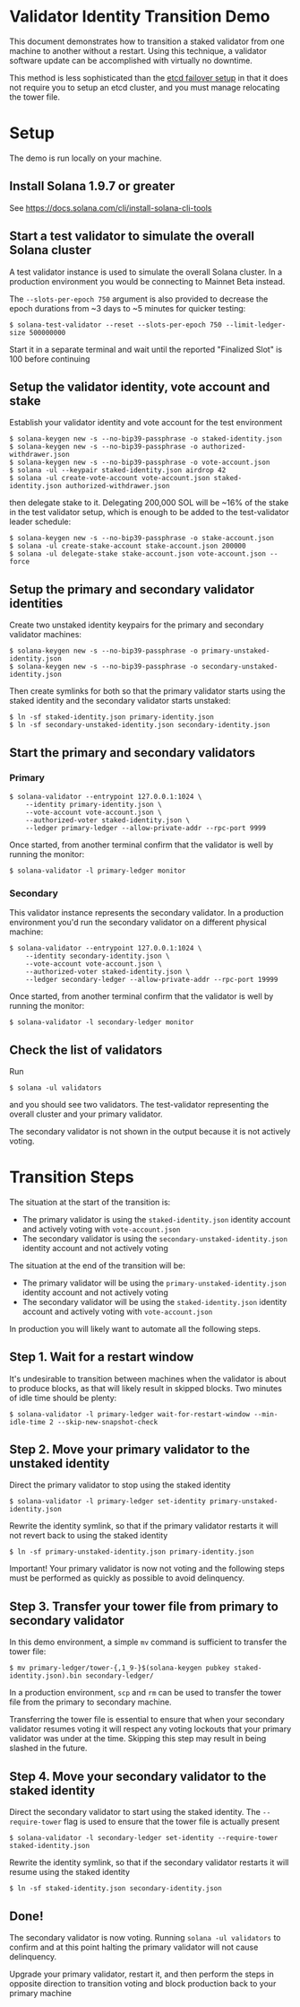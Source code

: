 # Validator Identity Transition Demo
This document demonstrates how to transition a staked validator from one machine
to another without a restart.  Using this technique, a validator software update
can be accomplished with virtually no downtime.

This method is less sophisticated than the [etcd failover
setup](https://docs.solana.com/running-validator/validator-failover) in that it
does not require you to setup an etcd cluster, and you must manage relocating
the tower file.

# Setup
The demo is run locally on your machine.

## Install Solana 1.9.7 or greater
See https://docs.solana.com/cli/install-solana-cli-tools

## Start a test validator to simulate the overall Solana cluster
A test validator instance is used to simulate the overall Solana cluster. In a
production environment you would be connecting to Mainnet Beta instead.

The `--slots-per-epoch 750` argument is also provided to decrease the epoch
durations from ~3 days to ~5 minutes for quicker testing:

```
$ solana-test-validator --reset --slots-per-epoch 750 --limit-ledger-size 500000000
```

Start it in a separate terminal and wait until the reported "Finalized Slot" is
100 before continuing

## Setup the validator identity, vote account and stake
Establish your validator identity and vote account for the test environment
```
$ solana-keygen new -s --no-bip39-passphrase -o staked-identity.json
$ solana-keygen new -s --no-bip39-passphrase -o authorized-withdrawer.json
$ solana-keygen new -s --no-bip39-passphrase -o vote-account.json
$ solana -ul --keypair staked-identity.json airdrop 42
$ solana -ul create-vote-account vote-account.json staked-identity.json authorized-withdrawer.json
```

then delegate stake to it.  Delegating 200,000 SOL will be ~16% of the stake in
the test validator setup, which is enough to be added to the test-validator
leader schedule:

```
$ solana-keygen new -s --no-bip39-passphrase -o stake-account.json
$ solana -ul create-stake-account stake-account.json 200000
$ solana -ul delegate-stake stake-account.json vote-account.json --force
```

## Setup the primary and secondary validator identities
Create two unstaked identity keypairs for the primary and secondary validator
machines:
```
$ solana-keygen new -s --no-bip39-passphrase -o primary-unstaked-identity.json
$ solana-keygen new -s --no-bip39-passphrase -o secondary-unstaked-identity.json
```

Then create symlinks for both so that the primary validator starts using the
staked identity and the secondary validator starts unstaked:
```
$ ln -sf staked-identity.json primary-identity.json
$ ln -sf secondary-unstaked-identity.json secondary-identity.json
```

## Start the primary and secondary validators
### Primary
```
$ solana-validator --entrypoint 127.0.0.1:1024 \
    --identity primary-identity.json \
    --vote-account vote-account.json \
    --authorized-voter staked-identity.json \
    --ledger primary-ledger --allow-private-addr --rpc-port 9999
```

Once started, from another terminal confirm that the validator is well by running the monitor:
```
$ solana-validator -l primary-ledger monitor
```

### Secondary
This validator instance represents the secondary validator. In a production
environment you'd run the secondary validator on a different physical machine:
```
$ solana-validator --entrypoint 127.0.0.1:1024 \
    --identity secondary-identity.json \
    --vote-account vote-account.json \
    --authorized-voter staked-identity.json \
    --ledger secondary-ledger --allow-private-addr --rpc-port 19999
```

Once started, from another terminal confirm that the validator is well by running the monitor:
```
$ solana-validator -l secondary-ledger monitor
```

## Check the list of validators
Run
```
$ solana -ul validators
```
and you should see two validators. The test-validator representing the overall
cluster and your primary validator.

The secondary validator is not shown in the output because it is not actively
voting.


# Transition Steps
The situation at the start of the transition is:
* The primary validator is using the `staked-identity.json` identity account and
  actively voting with `vote-account.json`
* The secondary validator is using the `secondary-unstaked-identity.json` identity
  account and not actively voting

The situation at the end of the transition will be:
* The primary validator will be using the `primary-unstaked-identity.json` identity
  account and not actively voting
* The secondary validator will be using the `staked-identity.json` identity account and
  actively voting with `vote-account.json`

In production you will likely want to automate all the following steps.

## Step 1. Wait for a restart window
It's undesirable to transition between machines when the validator is about to
produce blocks, as that will likely result in skipped blocks. Two minutes of
idle time should be plenty:
```
$ solana-validator -l primary-ledger wait-for-restart-window --min-idle-time 2 --skip-new-snapshot-check
```

## Step 2. Move your primary validator to the unstaked identity

Direct the primary validator to stop using the staked identity
```
$ solana-validator -l primary-ledger set-identity primary-unstaked-identity.json
```

Rewrite the identity symlink, so that if the primary validator restarts it
will not revert back to using the staked identity
```
$ ln -sf primary-unstaked-identity.json primary-identity.json
```

Important! Your primary validator is now not voting and the following steps must
be performed as quickly as possible to avoid delinquency.

## Step 3. Transfer your tower file from primary to secondary validator
In this demo environment, a simple `mv` command is sufficient to transfer the
tower file:
```
$ mv primary-ledger/tower-{,1_9-}$(solana-keygen pubkey staked-identity.json).bin secondary-ledger/
```

In a production environment, `scp` and `rm` can be used to transfer the tower file from
the primary to secondary machine.

Transferring the tower file is essential to ensure that when your secondary
validator resumes voting it will respect any voting lockouts that your primary
validator was under at the time. Skipping this step may result in being slashed
in the future.

## Step 4. Move your secondary validator to the staked identity

Direct the secondary validator to start using the staked identity. The `--require-tower` flag is used to ensure that the tower file is actually present
```
$ solana-validator -l secondary-ledger set-identity --require-tower staked-identity.json
```

Rewrite the identity symlink, so that if the secondary validator restarts it
will resume using the staked identity
```
$ ln -sf staked-identity.json secondary-identity.json
```

## Done!
The secondary validator is now voting. Running `solana -ul validators` to
confirm and at this point halting the primary validator will not cause
delinquency.

Upgrade your primary validator, restart it, and then perform the steps in
opposite direction to transition voting and block production back to your primary machine
